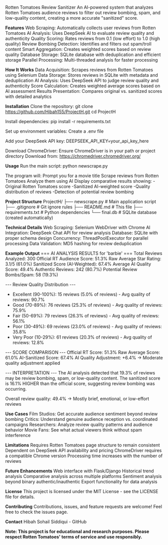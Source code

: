 Rotten Tomatoes Review Sanitizer
An AI-powered system that analyzes Rotten Tomatoes audience reviews to filter out review bombing, spam, and low-quality content, creating a more accurate "sanitized" score.

**Features**
Web Scraping: Automatically collects user reviews from Rotten Tomatoes
AI Analysis: Uses DeepSeek AI to evaluate review quality and authenticity
Quality Scoring: Rates reviews from 0.1 (low effort) to 1.0 (high quality)
Review Bombing Detection: Identifies and filters out spam/troll content
Smart Aggregation: Creates weighted scores based on review quality
Database Storage: SQLite database with deduplication and efficient storage
Parallel Processing: Multi-threaded analysis for faster processing

**How It Works**
Data Acquisition: Scrapes reviews from Rotten Tomatoes using Selenium
Data Storage: Stores reviews in SQLite with metadata and deduplication
AI Analysis: Uses DeepSeek API to judge review quality and authenticity
Score Calculation: Creates weighted average scores based on AI assessment
Results Presentation: Compares original vs. sanitized scores with detailed analytics

**Installation**
Clone the repository:
git clone https://github.com/Hibah155/ProjectH.git
cd ProjectH

Install dependencies:
pip install -r requirements.txt

Set up environment variables:
Create a .env file

Add your DeepSeek API key:
DEEPSEEK_API_KEY=your_api_key_here

Download ChromeDriver:
Ensure ChromeDriver is in your path or project directory
Download from: https://chromedriver.chromedriver.org/

**Usage**
Run the main script:
python newscrape.py

The program will:
Prompt you for a movie title
Scrape reviews from Rotten Tomatoes
Analyze them using AI
Display comparative results showing:
  -Original Rotten Tomatoes score
  -Sanitized AI-weighted score
  -Quality distribution of reviews
  -Detection of potential review bombing

**Project Structure**
ProjectH/
├── newscrape.py          # Main application script
├── .gitignore           # Git ignore rules
├── README.md            # This file
├── requirements.txt     # Python dependencies
└── final.db            # SQLite database (created automatically)

**Technical Details**
Web Scraping: Selenium WebDriver with Chrome
AI Integration: DeepSeek Chat API for review analysis
Database: SQLite with proper schema design
Concurrency: ThreadPoolExecutor for parallel processing
Data Validation: MD5 hashing for review deduplication

**Example Output**
=== AI ANALYSIS RESULTS for 'barbie' ===
Total Reviews Analyzed: 300
Official RT Audience Score: 51.3%
Raw Average Star Rating: 3.1/5 (61.0%)
Sanitized Score (AI-Weighted): 67.4%
Average AI Quality Score: 49.4%
Authentic Reviews: 242 (80.7%)
Potential Review Bombs/Spam: 58 (19.3%)

--- Review Quality Distribution ---
  - Excellent (90-100%): 15 reviews (5.0% of reviews) - Avg quality of reviews: 90.7%
  - Good (70-89%): 76 reviews (25.3% of reviews) - Avg quality of reviews: 75.9%
  - Fair (50-69%): 79 reviews (26.3% of reviews) - Avg quality of reviews: 56.1%
  - Poor (30-49%): 69 reviews (23.0% of reviews) - Avg quality of reviews: 35.8%
  - Very Poor (10-29%): 61 reviews (20.3% of reviews) - Avg quality of reviews: 12.8%

--- SCORE COMPARISON ---
Official RT Score:            51.3%
Raw Average Score:            61.0%
AI-Sanitized Score:           67.4%
AI Quality Adjustment:         +6.4%
→ Moderate quality adjustment applied

--- INTERPRETATION ---
The AI analysis detected that 19.3% of reviews may be review bombing, spam, or low-quality content.
The sanitized score is 16.1% HIGHER than the official score, suggesting review bombing was occurring.

Overall review quality: 49.4%
→ Mostly brief, emotional, or low-effort reviews

**Use Cases**
Film Studios: Get accurate audience sentiment beyond review bombing
Critics: Understand genuine audience reception vs. coordinated campaigns
Researchers: Analyze review quality patterns and audience behavior
Movie Fans: See what actual viewers think without spam interference

**Limitations**
Requires Rotten Tomatoes page structure to remain consistent
Dependent on DeepSeek API availability and pricing
ChromeDriver requires a compatible Chrome version
Processing time increases with the number of reviews

**Future Enhancements**
Web interface with Flask/Django
Historical trend analysis
Comparative analysis across multiple platforms
Sentiment analysis beyond binary authentic/inauthentic
Export functionality for data analysis

**License**
This project is licensed under the MIT License - see the LICENSE file for details.

**Contributing**
Contributions, issues, and feature requests are welcome! Feel free to check the issues page.

**Contact**
Hibah Sohail Siddiqui - GitHub

**Note: This project is for educational and research purposes. Please respect Rotten Tomatoes' terms of service and use responsibly.**

